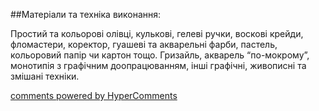 <div id="hypercomments_widget" class="js-hypercomments-widget invisible"></div>

##Матеріали та техніка виконання:

Простий та кольорові олівці, кулькові, гелеві ручки, воскові крейди, фломастери, коректор, гуашеві та акварельні фарби, пастель, кольоровий папір чи картон тощо. Гризайль, акварель “по-мокрому”, монотипія з графічним доопрацюванням, інші графічні, живописні та змішані техніки.


<div class="js-hypercomments-container">
    <a href="http://hypercomments.com" class="hc-link" title="comments widget">comments powered by HyperComments</a>
</div>